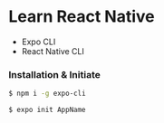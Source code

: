 # Learn React Native

- Expo CLI
- React Native CLI

### Installation & Initiate
```sh
$ npm i -g expo-cli

$ expo init AppName
```
